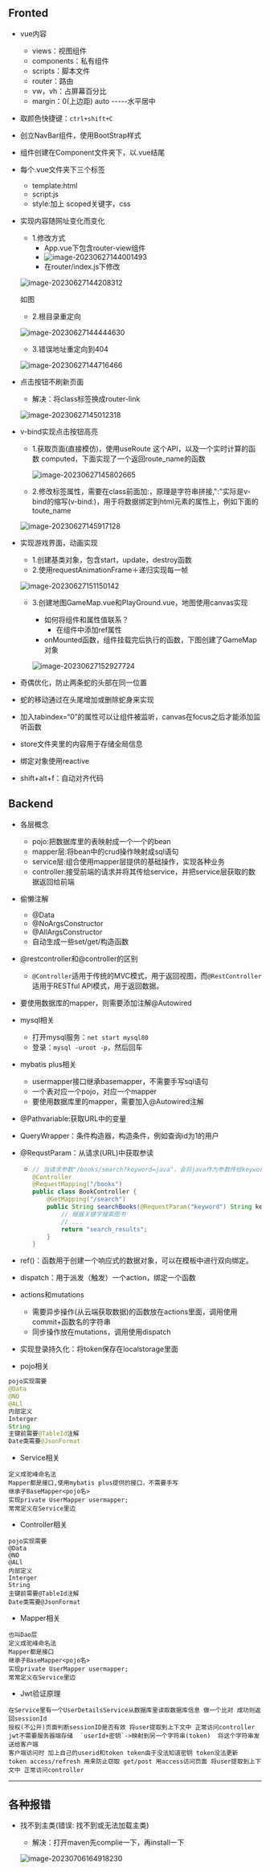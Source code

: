## Fronted

+ vue内容
  + views：视图组件
  + components：私有组件
  + scripts：脚本文件
  + router：路由
  + vw，vh：占屏幕百分比
  + margin：0(上边距) auto -----水平居中
+ 取颜色快捷键：`ctrl+shift+C`

+ 创立NavBar组件，使用BootStrap样式
+ 组件创建在Component文件夹下，以.vue结尾

+ 每个.vue文件夹下三个标签

  + template:html
  + script:js
  + style:加上 scoped关键字，css

+ 实现内容随网址变化而变化

  + 1.修改方式
    + App.vue下包含router-view组件
    + ![image-20230627144001493](D:\工具\typore图片\image-20230627144001493.png)
    + 在router/index.js下修改

  ![image-20230627144208312](D:\工具\typore图片\image-20230627144208312.png)

  如图

  + 2.根目录重定向

  ![image-20230627144444630](D:\工具\typore图片\image-20230627144444630.png)

  + 3.错误地址重定向到404

  ![image-20230627144716466](D:\工具\typore图片\image-20230627144716466.png)

+ 点击按钮不刷新页面

  + 解决：将class标签换成router-link

  ![image-20230627145012318](D:\工具\typore图片\image-20230627145012318.png)

+ v-bind实现点击按钮高亮

  + 1.获取页面(直接模仿)，使用useRoute 这个API，以及一个实时计算的函数 computed，下面实现了一个返回route_name的函数

    ![image-20230627145802665](D:\工具\typore图片\image-20230627145802665.png)

  + 2.修改标签属性，需要在class前面加:，原理是字符串拼接,":"实际是v-bind的缩写(v-bind:)，用于将数据绑定到html元素的属性上，例如下面的toute_name

  ![image-20230627145917128](D:\工具\typore图片\image-20230627145917128.png)

+ 实现游戏界面，动画实现

  + 1.创建基类对象，包含start，update，destroy函数
  + 2.使用requestAnimationFrame＋递归实现每一帧

  ![image-20230627151150142](D:\工具\typore图片\image-20230627151150142.png)

  + 3.创建地图GameMap.vue和PlayGround.vue，地图使用canvas实现

    + 如何将组件和属性值联系？
      + 在组件中添加ref属性
    + onMounted函数，组件挂载完后执行的函数，下图创建了GameMap对象

    ![image-20230627152927724](D:\工具\typore图片\image-20230627152927724.png)

+ 奇偶优化，防止两条蛇的头部在同一位置
+ 蛇的移动通过在头尾增加或删除蛇身来实现
+ 加入tabindex=“0”的属性可以让组件被监听，canvas在focus之后才能添加监听函数
+ store文件夹里的内容用于存储全局信息
+ 绑定对象使用reactive
+ shift+alt+f：自动对齐代码

## Backend

+ 各层概念
  + pojo:把数据库里的表映射成一个一个的bean
  + mapper层:将bean中的crud操作映射成sql语句
  + service层:组合使用mapper层提供的基础操作，实现各种业务
  + controller:接受前端的请求并将其传给service，并把service层获取的数据返回给前端
  
+ 偷懒注解
  + @Data
  + @NoArgsConstructor
  + @AllArgsConstructor
  + 自动生成一些set/get/构造函数
  
+ @restcontroller和@controller的区别
  
  + `@Controller`适用于传统的MVC模式，用于返回视图，而`@RestController`适用于RESTful API模式，用于返回数据。
  
+ 要使用数据库的mapper，则需要添加注解@Autowired

+ mysql相关
  + 打开mysql服务：`net start mysql80`
  + 登录：`mysql -uroot -p`，然后回车
  
+ mybatis plus相关
  + usermapper接口继承basemapper，不需要手写sql语句
  + 一个表对应一个pojo，对应一个mapper
  + 要使用数据库里的mapper，需要加入@Autowired注解
  
+ @Pathvariable:获取URL中的变量

+ QueryWrapper：条件构造器，构造条件，例如查询id为1的用户

+ @RequstParam：从请求(URL)中获取参读

  + ```java
    // 当请求参数"/books/search?keyword=java"，会将java作为参数传给keyword
    @Controller
    @RequestMapping("/books")
    public class BookController {
        @GetMapping("/search")
        public String searchBooks(@RequestParam("keyword") String keyword) {
            // 根据关键字搜索图书
            // ...
            return "search_results";
        }
    }
    ```

+ ref()：函数用于创建一个响应式的数据对象，可以在模板中进行双向绑定。

+ dispatch：用于派发（触发）一个action，绑定一个函数

+ actions和mutations

  + 需要异步操作(从云端获取数据)的函数放在actions里面，调用使用commit+函数名的字符串
  + 同步操作放在mutations，调用使用dispatch

+ 实现登录持久化：将token保存在localstorage里面

+ pojo相关

```java
pojo实现需要
@Data
@NO
@ALl
内部定义
Interger
String
主键前需要@TableId注解
Date类需要@JsonFormat
```

+ Service相关

```
定义成驼峰命名法
Mapper都是接口,使用mybatis plus提供的接口，不需要手写
继承子BaseMapper<pojo名>
实现private UserMapper usermapper;
常常定义在Service里边
```

+ Controller相关

```
pojo实现需要
@Data
@NO
@ALl
内部定义
Interger
String
主键前需要@TableId注解
Date类需要@JsonFormat
```

+ Mapper相关

```
也叫Dao层
定义成驼峰命名法
Mapper都是接口
继承子BaseMapper<pojo名>
实现private UserMapper usermapper;
常常定义在Service里边
```

+ Jwt验证原理

```
在Service里有一个UserDetailsService从数据库里读取数据库信息 做一个比对 成功则返回sessionId
授权(不公开)页面判断sessionID是否有效 将user提取到上下文中 正常访问controller 
jwt不需要服务器端存储  `userId+密钥`->映射到另一个字符串(token)  将这个字符串发送给客户端
客户端访问时 加上自己的userid和token token由于没法知道密钥 token没法更新 
token access/refresh 用来防止窃取 get/post 用access访问页面 将user提取到上下文中 正常访问controller
```

---

## 各种报错

+ 找不到主类(错误: 找不到或无法加载主类)

  + 解决：打开maven先complie一下，再install一下

  ![image-20230706164918230](D:\工具\typore图片\image-20230706164918230.png)